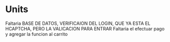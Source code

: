 # Units

Faltaria BASE DE DATOS, VERIFICAION DEL LOGIN, QUE YA ESTA EL HCAPTCHA, PERO LA VALICACION PARA ENTRAR
Faltaria el efectuar pago
y agregar la funcion al carrito
